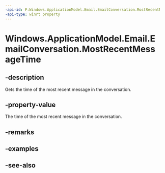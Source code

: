 ----api-id: P:Windows.ApplicationModel.Email.EmailConversation.MostRecentMessageTime
-api-type: winrt property
---<!-- Property syntaxpublic Windows.Foundation.DateTime MostRecentMessageTime { get; }--># Windows.ApplicationModel.Email.EmailConversation.MostRecentMessageTime## -descriptionGets the time of the most recent message in the conversation.## -property-valueThe time of the most recent message in the conversation.## -remarks## -examples## -see-also